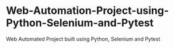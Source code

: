 # Web-Automation-Project-using-Python-Selenium-and-Pytest
Web Automated Project built using Python, Selenium and Pytest
